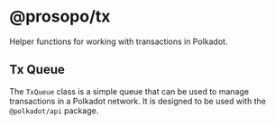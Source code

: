 # @prosopo/tx

Helper functions for working with transactions in Polkadot.

## Tx Queue

The `TxQueue` class is a simple queue that can be used to manage transactions in a Polkadot network. It is designed to
be used with the `@polkadot/api` package.
